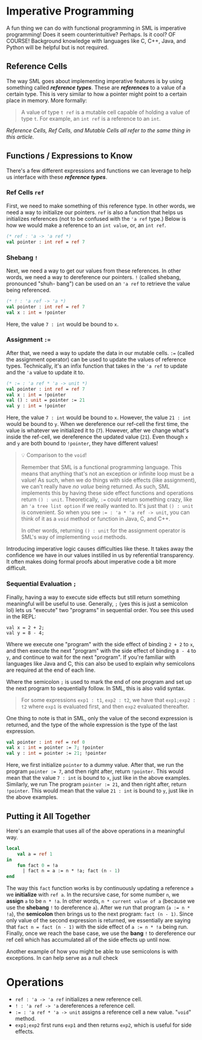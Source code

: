 # Imperative Programming

A fun thing we can do with functional programming in SML is imperative
programming! Does it seem counterintuitive? Perhaps. Is it cool? OF COURSE!
Background knowledge with languages like C, C++, Java, and Python will be
helpful but is not required.

## Reference Cells

The way SML goes about implementing imperative features is by using something
called **_reference types_**. These are **_references_** to a value of a
certain type. This is very similar to how a pointer might point to a certain
place in memory. More formally:

> A value of type `t ref` is a mutable cell capable of holding a value of type
> `t`. For example, an `int ref` is a reference to an `int`.

_Reference Cells, Ref Cells, and Mutable Cells all refer to the same thing in_
_this article._

## Functions / Expressions to Know

There's a few different expressions and functions we can leverage to help us
interface with these **_reference types_**.

### Ref Cells `ref`

First, we need to make something of this reference type. In other words, we
need a way to initialize our pointers. `ref` is also a function that helps us
initializes references (not to be confused with the `'a ref` type.) Below is
how we would make a reference to an `int value`, or, an `int ref`.

```sml
(* ref : 'a -> 'a ref *)
val pointer : int ref = ref 7
```

### Shebang `!`

Next, we need a way to get our values from these references. In other words, we
need a way to dereference our pointers. `!` (called shebang, pronounced "shuh-
bang") can be used on an `'a ref` to retrieve the value being referenced.

```sml
(* ! : 'a ref -> 'a *)
val pointer : int ref = ref 7
val x : int = !pointer
```

Here, the value `7 : int` would be bound to `x`.

### Assignment `:=`

After that, we need a way to update the data in our mutable cells. `:=`
(called the assignment operator) can be used to update the values of reference
types. Technically, it's an infix function that takes in the `'a ref` to
update and the `'a` value to update it to.

```sml
(* := : 'a ref * 'a -> unit *)
val pointer : int ref = ref 7
val x : int = !pointer
val () : unit = pointer := 21
val y : int = !pointer
```

Here, the value `7 : int` would be bound to `x`. However, the value `21 : int`
would be bound to `y`. When we dereference our ref-cell the first time, the
value is whatever we initialized it to (`7`). However, after we change what's
inside the ref-cell, we dereference the updated value (`21`). Even though
`x` and `y` are both bound to `!pointer`, they have different values!

> 💡 Comparison to the `void`!
>
> Remember that SML is a functional programming language. This means that
> anything that's not an exception or infinite loop must be a value! As
> such, when we do things with side effects (like assignment), we can't
> really have _no value_ being returned. As such, SML implements this by
> having these side effect functions and operations return `() : unit`.
> Theoretically, `:=` could return something crazy, like an `'a tree list option`
> if we really wanted to. It's just that `() : unit` is convenient.
> So when you see `:= : 'a * 'a ref -> unit`, you can think of it as a
> `void` method or function in Java, C, and C++.
>
> In other words, returning `() : unit` for the assignment operator is
> SML's way of implementing `void` methods.

Introducing imperative logic causes difficulties like these. It takes away the
confidence we have in our values instilled in us by referential transparency.
It often makes doing formal proofs about imperative code a bit more difficult.

### Sequential Evaluation `;`

Finally, having a way to execute side effects but still return something
meaningful will be useful to use. Generally, `;` (yes this is just a
semicolon lol) lets us "execute" two "programs" in sequential order.
You see this used in the REPL:

```
val x = 2 + 2;
val y = 8 - 4;
```

Where we execute one "program" with the side effect of binding `2 + 2`
to `x`, and then execute the next "program" with the side effect of
binding `8 - 4` to `y`, and continue to wait for the next "program".
If you're familiar with languages like Java and C, this can also be
used to explain why semicolons are required at the end of each line.

Where the semicolon `;` is used to mark the end of one program and set up
the next program to sequentially follow. In SML, this is also valid syntax.

> For some expressions `exp1 : t1`, `exp2 : t2`, we have that `exp1;exp2 : t2`
> where `exp1` is evaluated first, and then `exp2` evaluated thereafter.

One thing to note is that in SML, only the value of the second expression
is returned, and the type of the whole expression is the type of the last
expression.

```sml
val pointer : int ref = ref 0
val x : int = pointer := 7; !pointer
val y : int = pointer := 21; !pointer
```

Here, we first initialize `pointer` to a dummy value. After that, we run
the program `pointer := 7`, and then right after, return `!pointer`. This
would mean that the value `7 : int` is bound to `x`, just like in the above
examples. Similarly, we run The program `pointer := 21`, and then right
after, return `!pointer`. This would mean that the value `21 : int` is
bound to `y`, just like in the above examples.

## Putting it All Together

Here's an example that uses all of the above operations in a meaningful way.

```sml
local
    val a = ref 1
in
    fun fact 0 = !a
      | fact n = a := n * !a; fact (n - 1)
end
```

The way this `fact` function works is by continuously updating a reference
`a` we **initialize** with `ref a`. In the recursive case, for some number `n`,
we **assign** `a` to be `n * !a`. In other words, `n * current value of a`
(because we use the **shebang** `!` to dereference `a`). After we run that
program (`a := n * !a`), the **semicolon** then brings us to the next program:
`fact (n - 1)`. Since only value of the second expression is returned, we
essentially are saying that `fact n = fact (n - 1)` with the side effect of
`a := n * !a` being run. Finally, once we reach the base case, we use the
**bang** `!` to dereference our ref cell which has accumulated all of
the side effects up until now.

Another example of how you might be able to use semicolons is with exceptions.
In can help serve as a null check

# Operations

- `ref : 'a -> 'a ref` initializes a new reference cell.
- `! : 'a ref -> 'a` dereferences a reference cell.
- `:= : 'a ref * 'a -> unit` assigns a reference cell a new value.
  "`void`" method.
- `exp1;exp2` first runs `exp1` and then returns `exp2`, which is
  useful for side effects.
